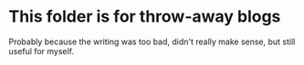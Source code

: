 # This folder is for throw-away blogs

Probably because the writing was too bad, didn't really make sense, but still useful for myself.